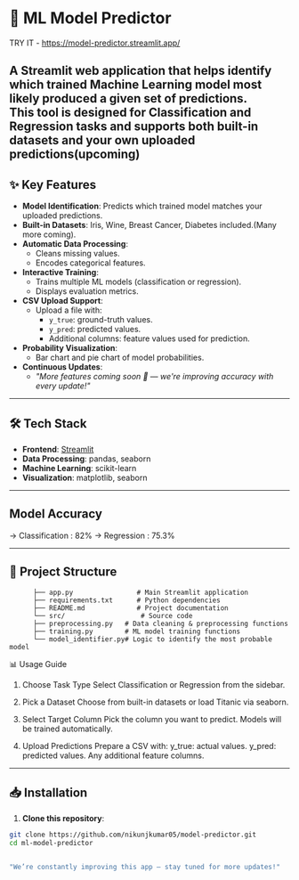 # 🤖 ML Model Predictor
TRY IT  - https://model-predictor.streamlit.app/ 

A Streamlit web application that helps identify which trained Machine Learning model most likely produced a given set of predictions.  
This tool is designed for **Classification** and **Regression** tasks and supports both built-in datasets and your own uploaded predictions(upcoming)
---

## ✨ Key Features

- **Model Identification**: Predicts which trained model matches your uploaded predictions.
- **Built-in Datasets**: Iris, Wine, Breast Cancer, Diabetes included.(Many more coming).
- **Automatic Data Processing**:
  - Cleans missing values.
  - Encodes categorical features.
- **Interactive Training**:
  - Trains multiple ML models (classification or regression).
  - Displays evaluation metrics.
- **CSV Upload Support**:
  - Upload a file with:
    - `y_true`: ground-truth values.
    - `y_pred`: predicted values.
    - Additional columns: feature values used for prediction.
- **Probability Visualization**:
  - Bar chart and pie chart of model probabilities.
- **Continuous Updates**:
  - *"More features coming soon 🚀 — we're improving accuracy with every update!"*

---

## 🛠️ Tech Stack

- **Frontend**: [Streamlit](https://streamlit.io/)
- **Data Processing**: pandas, seaborn
- **Machine Learning**: scikit-learn
- **Visualization**: matplotlib, seaborn

---

## Model Accuracy
-> Classification : 82%
-> Regression : 75.3%

---
## 📂 Project Structure
          ├── app.py                # Main Streamlit application 
          ├── requirements.txt      # Python dependencies 
          ├── README.md             # Project documentation 
          └── src/                   # Source code 
          ├── preprocessing.py   # Data cleaning & preprocessing functions 
          ├── training.py        # ML model training functions 
          └── model_identifier.py# Logic to identify the most probable model

📊 Usage Guide
1. Choose Task Type
Select Classification or Regression from the sidebar.

2. Pick a Dataset
Choose from built-in datasets or load Titanic via seaborn.

3. Select Target Column
Pick the column you want to predict.
Models will be trained automatically.

4. Upload Predictions
Prepare a CSV with:
y_true: actual values.
y_pred: predicted values.
Any additional feature columns.



---

## 📥 Installation

1. **Clone this repository**:
```bash
git clone https://github.com/nikunjkumar05/model-predictor.git
cd ml-model-predictor


"We’re constantly improving this app — stay tuned for more updates!"

